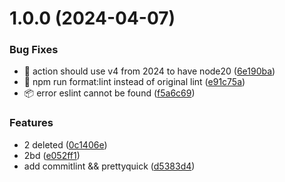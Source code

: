 # 1.0.0 (2024-04-07)


### Bug Fixes

* :bug: action should use v4 from 2024 to have node20 ([6e190ba](https://github.com/MaquestiauxTraining/a-angular-lib-1st-test/commit/6e190ba94f86a35f7746cbd1891fc26b397ca03a))
* :construction: npm run format:lint instead of original lint ([e91c75a](https://github.com/MaquestiauxTraining/a-angular-lib-1st-test/commit/e91c75a65b9349063557543b67d97d448bc1e4f5))
* :package: error eslint cannot be found ([f5a6c69](https://github.com/MaquestiauxTraining/a-angular-lib-1st-test/commit/f5a6c69915b7da9d51a9b1d65a03c5166558827d))


### Features

* 2 deleted ([0c1406e](https://github.com/MaquestiauxTraining/a-angular-lib-1st-test/commit/0c1406edca6a0d9c044c85799279e47fc3ce3d71))
* 2bd ([e052ff1](https://github.com/MaquestiauxTraining/a-angular-lib-1st-test/commit/e052ff1dbad3d86e13d720935abdfbeea655316b))
* add commitlint && prettyquick ([d5383d4](https://github.com/MaquestiauxTraining/a-angular-lib-1st-test/commit/d5383d4cc25fbd7a2d3fe0b09d353479020c11b7))
